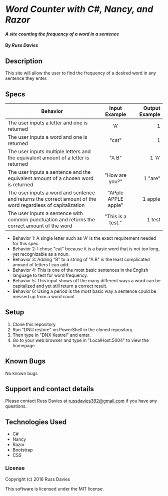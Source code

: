 # _Word Counter with C#, Nancy, and Razor_

#### _A site counting the frequency of a word in a sentence_

#### By _**Russ Davies**_

## Description

This site will allow the user to find the frequency of a desired word in any sentence they enter.

## Specs

| Behavior        | Input Example           | Output Example  |
| ------------- |:-------------:| -----:|
| The user inputs a letter and one is returned | 'A' | 1 |
| The user inputs a word and one is returned | "cat" | 1 |
| The user inputs multiple letters and the equivalent amount of a letter is returned | "A B" | 1 'A' |
| The user inputs a sentence and the equivalent amount of a chosen word is returned | "How are you?" | 1 "are" |
| The user inputs a word and sentence and returns the correct amount of the word regardless of capitalization | "APple APPLE apple" | 1 apple |
| The user inputs a sentence with common punctuation and returns the correct amount of the word | "This is a test." | 1 test |

* Behavior 1: A single letter such as 'A' is the exact requirement needed for this spec.
* Behavior 2:  I chose "cat" because it is a basic word that is not too long, yet recognizable as a noun.
* Behavior 3: Adding "B" to a string of "A B" is the least complicated amount of letters I can add.
* Behavior 4: This is one of the most basic sentences in the English language to test for word frequency.
* Behavior 5: This input shows off the many different ways a word can be capitalized and yet still return a correct result.
* Behavior 6:  Using a period is the most basic way a sentence could be messed up from a word count

## Setup

 1. Clone this repository
 2. Run "DNU restore" on PowerShell in the cloned repository.
 3. Then type in "DNX Kestrel" and enter.
 4. Go to your web browser and type in "LocalHost:5004" to view the homepage.

## Known Bugs
No known bugs

## Support and contact details
Please contact Russ Davies at russdavies392@gmail.com if you have any questions.

## Technologies Used
* C#
* Nancy
* Razor
* Bootstrap
* CSS

### License
Copyright (c) 2016 Russ Davies 

This software is licensed under the MIT license.
